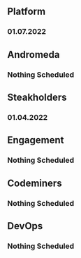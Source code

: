 ## Platform
### 01.07.2022

## Andromeda
### Nothing Scheduled

## Steakholders
### 01.04.2022

## Engagement
### Nothing Scheduled

## Codeminers
### Nothing Scheduled

## DevOps
### Nothing Scheduled
